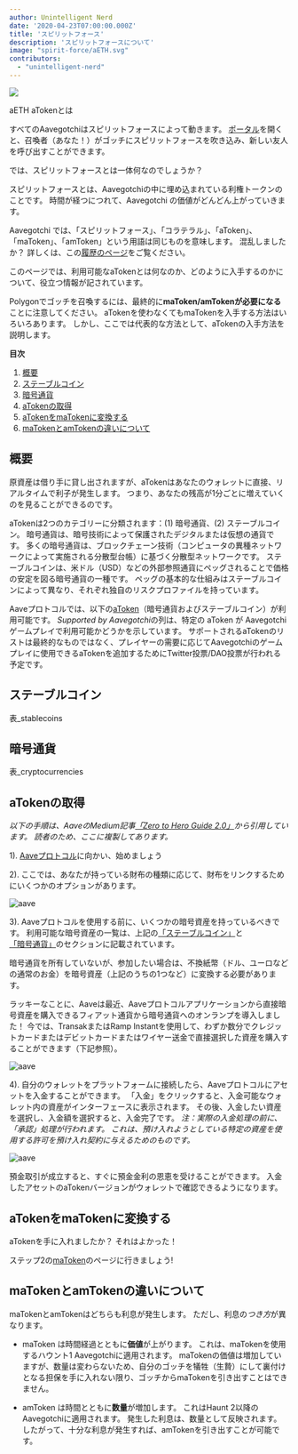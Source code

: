 ```yaml
---
author: Unintelligent Nerd
date: '2020-04-23T07:00:00.000Z'
title: 'スピリットフォース'
description: 'スピリットフォースについて'
image: "spirit-force/aETH.svg"
contributors:
  - "unintelligent-nerd"
---
```


<div class="headerImageContainer">
<img class="headerImage" src="/spirit-force/aETH.png">
<p class="headerImageText">aETH aTokenとは</p>
</div>

すべてのAavegotchiはスピリットフォースによって動きます。 [ポータル](/portals)を開くと、召喚者（あなた！）がゴッチにスピリットフォースを吹き込み、新しい友人を呼び出すことができます。

では、スピリットフォースとは一体何なのでしょうか？

スピリットフォースとは、Aavegotchiの中に埋め込まれている利権トークンのことです。 時間が経つにつれて、Aavegotchi の価値がどんどん上がっていきます。

Aavegotchi では、「スピリットフォース」、「コラテラル」、「aToken」、「maToken」、「amToken」という用語は同じものを意味します。 混乱しましたか？ 詳しくは、この[履歴のページ](/spirit-force-history)をご覧ください。

このページでは、利用可能なaTokenとは何なのか、どのように入手するのかについて、役立つ情報が記されています。

Polygonでゴッチを召喚するには、最終的に**maToken/amTokenが必要になる**ことに注意してください。 aTokenを使わなくてもmaTokenを入手する方法はいろいろあります。 しかし、ここでは代表的な方法として、aTokenの入手方法を説明します。

<div class="contentsBox">

**目次**

<ol>
<li><a href=#about>概要</a></li>
<li><a href=#stablecoins>ステーブルコイン</a></li>
<li><a href=#cryptocurrencies>暗号通貨</a></li>
<li><a href=#getting-atokens>aTokenの取得</a></li>
<li><a href=#converting-atokens-into-matokens>aTokenをmaTokenに変換する</a></li>
<li><a href=#differences-between-matokens-and-amtokens>maTokenとamTokenの違いについて</a></li>
</ol>

</div>

## 概要

原資産は借り手に貸し出されますが、aTokenはあなたのウォレットに直接、リアルタイムで利子が発生します。 つまり、あなたの残高が1分ごとに増えていくのを見ることができるのです。

aTokenは2つのカテゴリーに分類されます：(1) 暗号通貨、(2) ステーブルコイン。 暗号通貨は、暗号技術によって保護されたデジタルまたは仮想の通貨です。 多くの暗号通貨は、ブロックチェーン技術（コンピュータの異種ネットワークによって実施される分散型台帳）に基づく分散型ネットワークです。 ステーブルコインは、米ドル（USD）などの外部参照通貨にペッグされることで価格の安定を図る暗号通貨の一種です。 ペッグの基本的な仕組みはステーブルコインによって異なり、それぞれ独自のリスクプロファイルを持っています。

Aaveプロトコルでは、以下の[aToken](https://docs.aave.com/developers/deployed-contracts/deployed-contract-instances)（暗号通貨およびステーブルコイン）が利用可能です。 *Supported by Aavegotchi*の列は、特定の aToken が Aavegotchi ゲームプレイで利用可能かどうかを示しています。 サポートされるaTokenのリストは最終的なものではなく、プレイヤーの需要に応じてAavegotchiのゲームプレイに使用できるaTokenを追加するためにTwitter投票/DAO投票が行われる予定です。

## ステーブルコイン

表_stablecoins

## 暗号通貨

表_cryptocurrencies

## aTokenの取得

*以下の手順は、AaveのMedium記事[「Zero to Hero Guide 2.0」](https://medium.com/aave/aave-protocol-zero-to-hero-guide-e3f206e57e45)から引用しています。 読者のため、ここに複製してあります。*

1).  <a href = "https://app.aave.com/">Aaveプロトコル</a>に向かい、始めましょう

2).  ここでは、あなたが持っている財布の種類に応じて、財布をリンクするためにいくつかのオプションがあります。

<img src = "/spirit-force/connect-your-wallet.png" alt = "aave" class="bodyImage" />

3).  Aaveプロトコルを使用する前に、いくつかの暗号資産を持っているべきです。 利用可能な暗号資産の一覧は、上記の<a href=#stablecoins>「ステーブルコイン」</a>と<a href=#cryptocurrencies>「暗号通貨」</a>のセクションに記載されています。

暗号通貨を所有していないが、参加したい場合は、不換紙幣（ドル、ユーロなどの通常のお金）を暗号資産（上記のうちの1つなど）に変換する必要があります。

ラッキーなことに、Aaveは最近、Aaveプロトコルアプリケーションから直接暗号資産を購入できるフィアット通貨から暗号通貨へのオンランプを導入しました！ 今では、TransakまたはRamp Instantを使用して、わずか数分でクレジットカードまたはデビットカードまたはワイヤー送金で直接選択した資産を購入することができます（下記参照）。

<img src = "/spirit-force/buy-with-fiat.png" alt = "aave" class="bodyImage" />

4).  自分のウォレットをプラットフォームに接続したら、Aaveプロトコルにアセットを入金することができます。 「入金」をクリックすると、入金可能なウォレット内の資産がインターフェースに表示されます。 その後、入金したい資産を選択し、入金額を選択すると、入金完了です。 *注：実際の入金処理の前に、「承認」処理が行われます。 これは、預け入れようとしている特定の資産を使用する許可を預け入れ契約に与えるためのものです。*

<img src = "/spirit-force/deposit.gif" alt = "aave" class="bodyImage" />

預金取引が成立すると、すぐに預金金利の恩恵を受けることができます。 入金したアセットのaTokenバージョンがウォレットで確認できるようになります。

## aTokenをmaTokenに変換する

aTokenを手に入れましたか？ それはよかった！

ステップ2の[maToken](/matokens)のページに行きましょう!

## maTokenとamTokenの違いについて

maTokenとamTokenはどちらも利息が発生します。 ただし、利息の*つき方*が異なります。

* maToken は時間経過とともに**価値**が上がります。 これは、maTokenを使用するハウント1 Aavegotchiに適用されます。 maTokenの価値は増加していますが、数量は変わらないため、自分のゴッチを犠牲（生贄）にして裏付けとなる担保を手に入れない限り、ゴッチからmaTokenを引き出すことはできません。

* amToken は時間とともに**数量**が増加します。 これはHaunt 2以降のAavegotchiに適用されます。 発生した利息は、数量として反映されます。 したがって、十分な利息が発生すれば、amTokenを引き出すことが可能です。